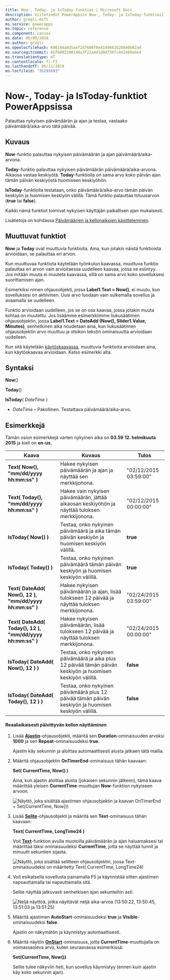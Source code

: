 ```yaml
---
title: Now-, Today- ja IsToday-funktiot | Microsoft Docs
description: Viitetiedot PowerAppsin Now-, Today- ja IsToday-funktioille, mukaan lukien syntaksi ja esimerkkejä
author: gregli-msft
ms.service: powerapps
ms.topic: reference
ms.component: canvas
ms.date: 06/09/2018
ms.author: gregli
ms.openlocfilehash: 690144a8d5aef2d7608f0e4104661620840b02ad
ms.sourcegitcommit: 6bfb002180148a3f22a4d1d8d750fc442489ebe4
ms.translationtype: HT
ms.contentlocale: fi-FI
ms.lasthandoff: 06/11/2018
ms.locfileid: "35291693"
---
```

# <a name="now-today-and-istoday-functions-in-powerapps"></a>Now-, Today- ja IsToday-funktiot PowerAppsissa
Palauttaa nykyisen päivämäärän ja ajan ja testaa, vastaako päivämäärä/aika-arvo tätä päivää.

## <a name="description"></a>Kuvaus
**Now**-funktio palauttaa nykyisen päivämäärän ja ajan päivämäärä/aika-arvona.

**Today**-funktio palauttaa nykyisen päivämäärän päivämäärä/aika-arvona. Aikaosa vastaa keskiyötä. **Today**-funktiolla on sama arvo koko päivän ajan tämän päivän keskiyöstä huomiseen keskiyöhön.

**IsToday**-funktiolla testataan, onko päivämäärä/aika-arvo tämän päivän keskiyön ja huomisen keskiyön välillä. Tämä funktio palauttaa totuusarvon (**true** tai **false**).

Kaikki nämä funktiot toimivat nykyisen käyttäjän paikallisen ajan mukaisesti.

Lisätietoja on kohdassa [Päivämäärien ja kellonaikojen käsitteleminen](../show-text-dates-times.md).

## <a name="volatile-functions"></a>Muuttuvat funktiot
**Now** ja **Today** ovat muuttuvia funktioita.  Aina, kun jotakin näistä funktioista arvioidaan, se palauttaa eri arvon.  

Kun muuttuvaa funktiota käytetään työnkulun kaavassa, muuttuva funktio palauttaa eri arvon vain arvioitaessa uudelleen kaavaa, jossa se esiintyy.  Jos mitään muuta ei muuteta kaavassa, sillä on sama arvo koko sovelluksesi suorittamisen ajan.

Esimerkiksi nimen ohjausobjekti, jossa **Label1.Text = Now()**, ei muutu, kun sovelluksesi on aktiivinen.  Uusi arvo luodaan vain sulkemalla sovellus ja avaamalla se uudelleen.

Funktio arvioidaan uudelleen, jos se on osa kaavaa, jossa jotakin muuta kohtaa on muutettu.  Jos lisäämme esimerkkiimme liukusäätimen ohjausobjektin, jossa **Label1.Text = DateAdd (Now(), Slider1.Value, Minutes)**, senhetkinen aika noudetaan aina, kun liukusäätimen ohjausobjektin arvo muuttuu ja otsikon tekstin ominaisuutta arvioidaan uudelleen.

Kun sitä käytetään [käytöskaavassa](../working-with-formulas-in-depth.md), muuttuvia funktioita arvioidaan aina, kun käytöskaavaa arvioidaan.  Katso esimerkki alta.

## <a name="syntax"></a>Syntaksi
**Now**()

**Today**()

**IsToday**( *DateTime* )

* *DateTime* – Pakollinen.  Testattava päivämäärä/aika-arvo.

## <a name="examples"></a>Esimerkkejä
Tämän osion esimerkkejä varten nykyinen aika on **03.59** **12. helmikuuta 2015** ja kieli on **en-us**.

| Kaava | Kuvaus | Tulos |
| --- | --- | --- |
| **Text( Now(), "mm/dd/yyyy hh:mm:ss" )** |Hakee nykyisen päivämäärän ja ajan ja näyttää sen merkkijonona. |"02/12/2015 03:59:00" |
| **Text( Today(), "mm/dd/yyyy hh:mm:ss" )** |Hakee vain nykyisen päivämäärän, jättää aikaosan keskiyöhön ja näyttää tuloksen merkkijonona. |"02/12/2015 00:00:00" |
| **IsToday( Now() )** |Testaa, onko nykyinen päivämäärä ja aika tämän päivän keskiyön ja huomisen keskiyön välillä. |**true** |
| **IsToday( Today() )** |Testaa, onko nykyinen päivämäärä tämän päivän keskiyön ja huomisen keskiyön välillä. |**true** |
| **Text( DateAdd( Now(), 12 ), "mm/dd/yyyy hh:mm:ss" )** |Hakee nykyisen päivämäärän ja ajan, lisää tulokseen 12 päivää ja näyttää tuloksen merkkijonona. |"02/24/2015 03:59:00" |
| **Text( DateAdd( Today(), 12 ), "mm/dd/yyyy hh:mm:ss" )** |Hakee nykyisen päivämäärän, lisää tulokseen 12 päivää ja näyttää tuloksen merkkijonona. |"02/24/2015 00:00:00" |
| **IsToday( DateAdd( Now(), 12 ) )** |Testaa, onko nykyinen päivämäärä ja aika plus 12 päivää tämän päivän keskiyön ja huomisen keskiyön välillä. |**false** |
| **IsToday( DateAdd( Today(), 12 ) )** |Testaa, onko nykyinen päivämäärä plus 12 päivää tämän päivän keskiyön ja huomisen keskiyön välillä. |**false** |

#### <a name="display-a-clock-that-updates-in-real-time"></a>Reaaliaikaisesti päivittyvän kellon näyttäminen

1. Lisää **[Ajastin](../controls/control-timer.md)**-ohjausobjekti, määritä sen **Duration**-ominaisuuden arvoksi **1000** ja sen **Repeat**-ominaisuudeksi **true**.

    Ajastin käy sekunnin ja aloittaa automaattisesti alusta jatkaen tätä mallia. 

1. Määritä ohjausobjektin **OnTimerEnd**-ominaisuus tähän kaavaan:

    **Set( CurrentTime, Now() )**

    Aina, kun ajastin aloittaa alusta (jokaisen sekunnin jälkeen), tämä kaava määrittää yleisen **CurrentTime**-muuttujan **Now**-funktion nykyiseen arvoon.

    ![Näyttö, joka sisältää ajastimen ohjausobjektin ja kaavan OnTimerEnd = Set(CurrentTime, Now())](media/function-now-today-istoday/now-set-currenttime.png)

1. Lisää **[Selite](../controls/control-text-box.md)**-ohjausobjekti ja määritä sen **Text**-ominaisuus tähän kaavaan:

    **Text( CurrentTime, LongTime24 )**

    Voit **[Text](function-text.md)**-funktion avulla muotoilla päivämäärän ja ajan haluamaksesi tai määrittää täksi ominaisuudeksi **CurrentTime**, jotta se näyttää tunnit ja minuutit sekuntien sijasta.

    ![Näyttö, joka sisältää selitteen ohjausobjektin, jossa Text-ominaisuudeksi on määritetty Text( CurrentTime, LongTime24)](media/function-now-today-istoday/now-use-currenttime.png)

1. Voit esikatsella sovellusta painamalla F5 ja käynnistää sitten ajastimen napsauttamalla tai napauttamalla sitä.

    Selite näyttää jatkuvasti senhetkisen ajan sekunteihin asti.

    ![Neljä näyttöä, jotka näyttävät neljä aika-arvoa (13:50:22, 13:50:45, 13:51:03 ja 13:51:25)](media/function-now-today-istoday/now-four-times.png)

1. Määritä ajastimen **AutoStart**-ominaisuudeksi **true** ja **Visible**-ominaisuudeksi **false**.

    Ajastin on näkymätön ja käynnistyy automaattisesti.

1. Määritä näytön **[OnStart](../controls/control-screen.md)**-ominaisuus, jotta **CurrentTime**-muuttujalla on voimassaoleva arvo, kuten seuraavassa esimerkissä:

    **Set(CurrentTime, Now())**

    Selite tulee näkyviin heti, kun sovellus käynnistyy (ennen kuin ajastin käy koko sekunnin ajan).
